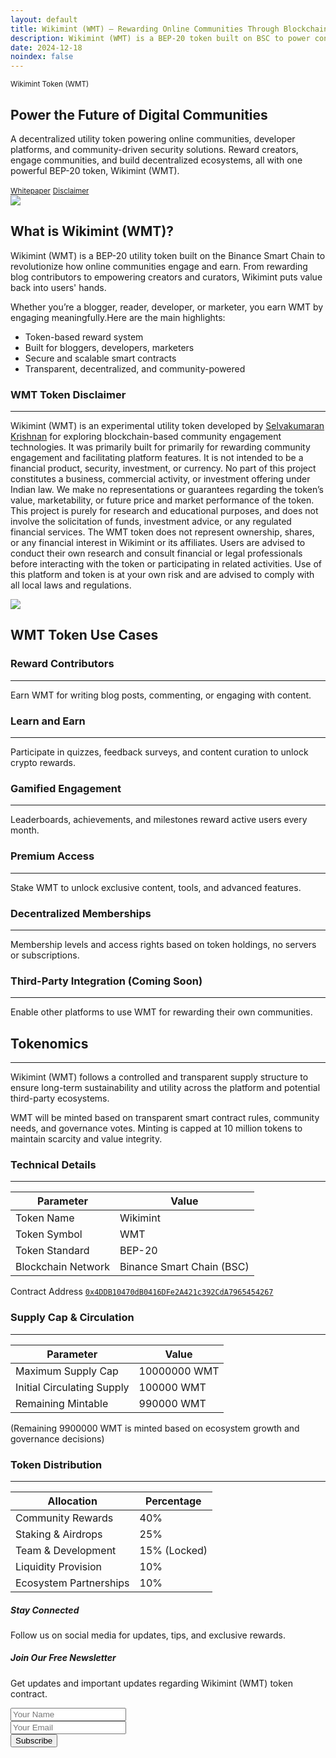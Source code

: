 ```yaml
---
layout: default
title: Wikimint (WMT) – Rewarding Online Communities Through Blockchain
description: Wikimint (WMT) is a BEP-20 token built on BSC to power content creators and communities. Earn rewards by writing, engaging, and staking. Claim your free airdrop now.
date: 2024-12-18
noindex: false
---
```

  <section class="hero bg-light py-5 mt-0">
      <div class="container">
      <div class="row">
            <div class="col-md-6 d-flex align-items-center">
                <div>
                    <small>Wikimint Token (WMT)</small>
                    <h1>Power the Future of Digital Communities</h1>
                    <p>A decentralized utility token powering online communities, developer platforms, and community-driven security solutions. Reward creators, engage communities, and build decentralized ecosystems, all with one powerful BEP-20 token, Wikimint (WMT).</p>
                    <a href="/wmt/whitepaper.pdf" target="_blank" class="btn btn-primary btn-lg"><small>Whitepaper</small></a> <a href="#disclaimer" class="btn btn-primary-outline border-primary btn-lg text-primary"><small>Disclaimer</small></a>
                </div>
            </div>
                    <div class="col-md-6">
        <img class="w-100" src="/wmt/assets/images/wikimint-wmt-token-contract-decentralized-community-management.webp"/>
        </div>
      </div>
      </div>
  </section>


  <section class="bg-light pb-5 mt-0">
      <div class="container">
             <div class="text-white bg-dark rounded-5 p-5 p-md-5">
      <div class="row">
            <div class="col-md-6">
                    <h2 class="display-6 lead fw-medium">What is Wikimint (WMT)?</h2>
                    <p>Wikimint (WMT) is a BEP-20 utility token built on the Binance Smart Chain to revolutionize how online communities engage and earn. From rewarding blog contributors to empowering creators and curators, Wikimint puts value back into users' hands.</p>
            </div>
                    <div class="col-md-6 ps-md-5">
        <p>Whether you’re a blogger, reader, developer, or marketer, you earn WMT by engaging meaningfully.Here are the main highlights:</p>
 <ul class="list-group list-group-flush">
  <li class="list-group-item ps-0 bg-transparent text-white">Token-based reward system</li>
  <li class="list-group-item ps-0 bg-transparent text-white">Built for bloggers, developers, marketers</li>
  <li class="list-group-item ps-0 bg-transparent text-white">Secure and scalable smart contracts</li>
  <li class="list-group-item ps-0 bg-transparent text-white">Transparent, decentralized, and community-powered</li>
</ul>
        </div>
      </div>
      </div>
      <div class="alert alert-warning mt-5 p-5" role="alert" id="disclaimer">
      <h3>WMT Token Disclaimer</h3><hr/>
<p>Wikimint (WMT) is an experimental utility token developed by <a href="https://sk.wikimint.com" target="_blank">Selvakumaran Krishnan</a> for exploring blockchain-based community engagement technologies. It was primarily built for primarily for rewarding community engagement and facilitating platform features. It is not intended to be a financial product, security, investment, or currency. No part of this project constitutes a business, commercial activity, or investment offering under Indian law. We make no representations or guarantees regarding the token’s value, marketability, or future price and market performance of the token. This project is purely for research and educational purposes, and does not involve the solicitation of funds, investment advice, or any regulated financial services. The WMT token does not represent ownership, shares, or any financial interest in Wikimint or its affiliates. Users are advised to conduct their own research and consult financial or legal professionals before interacting with the token or participating in related activities. Use of this platform and token is at your own risk and are advised to comply with all local laws and regulations.</p>
</div>
      </div>
  </section>



  <section class="py-5 mt-0">
      <div class="container">
      <div class="row">
                         <div class="col-md-6">
        <img class="w-75 mx-auto d-block sticky-top"  style="top:120px;z-index:10;" src="/wmt/assets/images/wikimint-wmt-256.webp"/>
        </div>
            <div class="col-md-6">
                    <h2 class="display-5 fw-bold lead sticky-top d-block py-3 w-100 bg-white" style="top:62px;z-index:10;"><span class="d-none">WMT</span> Token Use Cases</h2>
                    <div class="w-75">
                        <h3>Reward Contributors</h3>
                        <hr/>
                        <p>Earn WMT for writing blog posts, commenting, or engaging with content.</p>
                        <h3>Learn and Earn</h3>
                        <hr/>
                        <p>Participate in quizzes, feedback surveys, and content curation to unlock crypto rewards.</p>
                        <h3>Gamified Engagement</h3>
                        <hr/>
                        <p>Leaderboards, achievements, and milestones reward active users every month.</p>
                        <h3>Premium Access</h3>
                        <hr/>
                        <p>Stake WMT to unlock exclusive content, tools, and advanced features.</p>
                        <h3>Decentralized Memberships</h3>
                        <hr/>
                        <p>Membership levels and access rights based on token holdings, no servers or subscriptions.</p>
                        <h3>Third-Party Integration (Coming Soon)</h3>
                        <hr/>
                        <p>Enable other platforms to use WMT for rewarding their own communities.</p>
                    </div>
            </div>
      </div>
      </div>
  </section>


  <section class="bg-dark text-white py-5 mt-0">
      <div class="container">
      <div class="row">
            <div class="col-md-6">
                    <div class="sticky-top" style="top:120px;z-index:10;">
                        <h2 class="display-3 lead fw-medium">Tokenomics</h2><hr/>
                        <p>Wikimint (WMT) follows a controlled and transparent supply structure to ensure long-term sustainability and utility across the platform and potential third-party ecosystems.</p>
                        <div class="alert alert-black rounded-0 border-0 border-start border-primary border-5" role="alert">
                        <p>WMT will be minted based on transparent smart contract rules, community needs, and governance votes. Minting is capped at 10 million tokens to maintain scarcity and value integrity.</p></div>
                    </div>
            </div>
                    <div class="col-md-6 ps-md-5">
<h3>Technical Details</h3>
<hr/>

<table class="table table-dark table-hover table-transparent">
  <thead>
    <tr>
      <th scope="col">Parameter</th>
      <th scope="col">Value</th>
    </tr>
  </thead>
  <tbody>
    <tr>
      <td>Token Name</td>
      <td>Wikimint</td>
    </tr>
    <tr>
      <td>Token Symbol</td>
      <td>WMT</td>
    </tr>
    <tr>
      <td>Token Standard</td>
      <td>BEP-20</td>
    </tr>
    <tr>
      <td>Blockchain Network</td>
      <td>Binance Smart Chain (BSC)</td>
    </tr>
  </tbody>
</table>

<span class="badge text-bg-secondary fw-light mb-3">Contract Address</span>
<code class="pre d-block fs-5 text-secondary"><a href="https://bscscan.com/token/0x4DDB10470dB0416DFe2A421c392CdA7965454267" target="_blank">0x4DDB10470dB0416DFe2A421c392CdA7965454267</a></code>

<h3 class="mt-5">Supply Cap & Circulation</h3>
<hr/>
<table class="table table-dark table-hover table-transparent">
  <thead>
    <tr>
      <th scope="col">Parameter</th>
      <th scope="col">Value</th>
    </tr>
  </thead>
  <tbody>
    <tr>
      <td>Maximum Supply Cap</td>
      <td><span class="counter display-6 lead fw-bold" data-target="10000000">10000000</span> WMT</td>
    </tr>
    <tr>
      <td>Initial Circulating Supply</td>
      <td><span class="counter display-6 lead fw-bold" data-target="100000">100000</span> WMT</td>
    </tr>
    <tr>
      <td>Remaining Mintable</td>
      <td><span class="counter display-6 lead fw-bold" data-target="9900000">990000</span> WMT</td>
    </tr>

  </tbody>
</table>
<p class="d-block">(Remaining 9900000 WMT is minted based on ecosystem growth and governance decisions)</p>

<h3 class="mt-5">Token Distribution</h3>
<hr/>
<table class="table table-dark table-hover table-transparent">
  <thead>
    <tr>
      <th scope="col">Allocation</th>
      <th scope="col">Percentage</th>
    </tr>
  </thead>
  <tbody>
    <tr>
      <td>Community Rewards</td>
      <td><span class="counter" data-target="40">40</span>%</td>
    </tr>
    <tr>
      <td>Staking & Airdrops</td>
      <td><span class="counter" data-target="25">25</span>%</td>
    </tr>
    <tr>
      <td>Team & Development</td>
      <td><span class="counter" data-target="15">15</span>% (Locked)</td>
    </tr>
        <tr>
      <td>Liquidity Provision</td>
      <td><span class="counter" data-target="10">10</span>%</td>
    </tr>
    <tr>
      <td>Ecosystem Partnerships</td>
      <td><span class="counter" data-target="10">10</span>%</td>
    </tr>
  </tbody>
</table>
        </div>
      </div>
      </div>
  </section>


  <section class="bg-primary py-5 mt-0">
      <div class="container">
       <div class="bg-white my-5 rounded-5 p-5 p-md-5">
           <div class="row align-items-center">
               <!-- Left Side: Social Icons & Info -->
               <div class="col-md-6 mb-4 mb-md-0 pe-md-5">
                 <h5 class="text-uppercase">Stay Connected</h5>
                 <p>Follow us on social media for updates, tips, and exclusive rewards.</p>
                 <div class="d-flex gap-3">
            <a href="https://twitter.com/wikimint" target="_blank" class="fs-4 text-dark">
              <i class="bi bi-twitter"></i>
            </a>
            <a href="https://www.facebook.com/wikimintofficial" target="_blank" class="fs-4 text-dark">
              <i class="bi bi-facebook"></i>
            </a>
            <a href="https://www.linkedin.com/company/wikimintofficial" target="_blank" class="fs-4 text-dark">
              <i class="bi bi-linkedin"></i>
            </a>
            <a href="https://github.com/wikimint" target="_blank" class="fs-4 text-dark">
              <i class="bi bi-github"></i>
            </a>
                 </div>
               </div>
               <!-- Right Side: Subscription Form -->
               <div class="col-md-6">
                 <form action="https://www.sendsteed.com/subscribe/" class="email-form" method="post" target="_blank">
            <h5 class="mb-2">Join Our Free Newsletter</h5>
            <p class="small text-muted">Get updates and important updates regarding Wikimint (WMT) token contract.</p>
            <div class="mb-2">
              <input name="n5735" type="text" placeholder="Your Name" class="form-control bg-light" required>
            </div>
            <div class="mb-2">
              <input name="e5735" type="email" placeholder="Your Email" class="form-control bg-light" required>
            </div>
            <input name="lllid" type="hidden" value="5735" />
            <input name="lluid" type="hidden" value="selvaklnc" />
            <input name="redirect" type="hidden" value="" />
            <input name="source" type="hidden" value="" />
            <button type="submit" class="btn btn-primary float-end px-3">Subscribe</button>
                 </form>
               </div>
             </div>
       </div>
      </div>
  </section>

  <script src="/wmt/assets/js/script.js"></script>